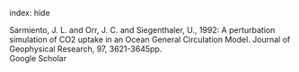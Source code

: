 index: hide

<div class="Citation">

  <div class="Citation-body">
    <div class="Citation-text">Sarmiento, J. L. and Orr, J. C. and Siegenthaler, U., 1992: A perturbation simulation of CO2 uptake in an Ocean General Circulation Model. <span class="Article-journal">Journal of Geophysical Research, </span><span class="Article-volume">97, </span>3621-3645pp.</div>
    <div class="Citation-links">
      <div class="CitationLink" data-href="https://scholar.google.com/scholar?q=A+perturbation+simulation+of+CO2+uptake+in+an+Ocean+General+Circulation+Model">
        <div class="CitationLink-icon CitationLink-Scholar"></div>
        <div class="CitationLink-text">Google Scholar</div>
      </div>
    </div>
  </div>
</div>


<div class="Citation-copy">

</div>